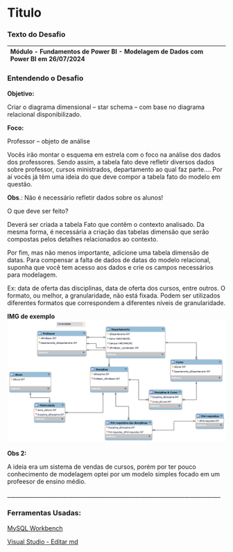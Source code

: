 # Titulo



### **Texto do Desafio**


|Módulo - Fundamentos de Power BI - Modelagem de Dados com Power BI em 26/07/2024|
| :- |

 
### **Entendendo o Desafio**

**Objetivo:**

Criar o diagrama dimensional – star schema – com base no diagrama relacional disponibilizado.

**Foco:**

Professor – objeto de análise

Vocês irão montar o esquema em estrela com o foco na análise dos dados dos professores. Sendo assim, a tabela fato deve refletir diversos dados sobre professor, cursos ministrados, departamento ao qual faz parte.... Por aí vocês já têm uma ideia do que deve compor a tabela fato do modelo em questão.

**Obs**.: Não é necessário refletir dados sobre os alunos!

O que deve ser feito?

Deverá ser criada a tabela Fato que contêm o contexto analisado. Da mesma forma, é necessária a criação das tabelas dimensão que serão compostas pelos detalhes relacionados ao contexto.

Por fim, mas não menos importante, adicione uma tabela dimensão de datas. Para compensar a falta de dados de datas do modelo relacional, suponha que você tem acesso aos dados e crie os campos necessários para modelagem.

Ex: data de oferta das disciplinas, data de oferta dos cursos, entre outros. O formato, ou melhor, a granularidade, não está fixada. Podem ser utilizados diferentes formatos que correspondem a diferentes níveis de granularidade.

**IMG de exemplo**
![](https://raw.githubusercontent.com/Br8Mil/bootcamp_data_analytics_com_power_bi/main/04%20Desafio%20-%20Dashboard%20de%20Vendas%20com%20Power%20BI%20utilizando%20Star%20Schema/data/exemplo.png)

**Obs 2:**

A ideia era um sistema de vendas de cursos, porém por ter pouco conhecimento de modelagem optei por um modelo simples focado em um profeesor de ensino médio.

\_\_\_\_\_\_\_\_\_\_\_\_\_\_\_\_\_\_\_\_\_\_\_\_\_\_\_\_\_\_\_\_\_\_\_\_\_\_\_\_\_\_\_\_\_\_\_\_\_\_\_\_\_\_\_\_\_\_\_\_\_\_\_\_\_\_\_\_\_\_\_\_\_\_\_\_\_

### **Ferramentas Usadas:**

[MySQL Workbench](https://www.mysql.com/products/workbench/)

[Visual Studio - Editar md](https://code.visualstudio.com/)
